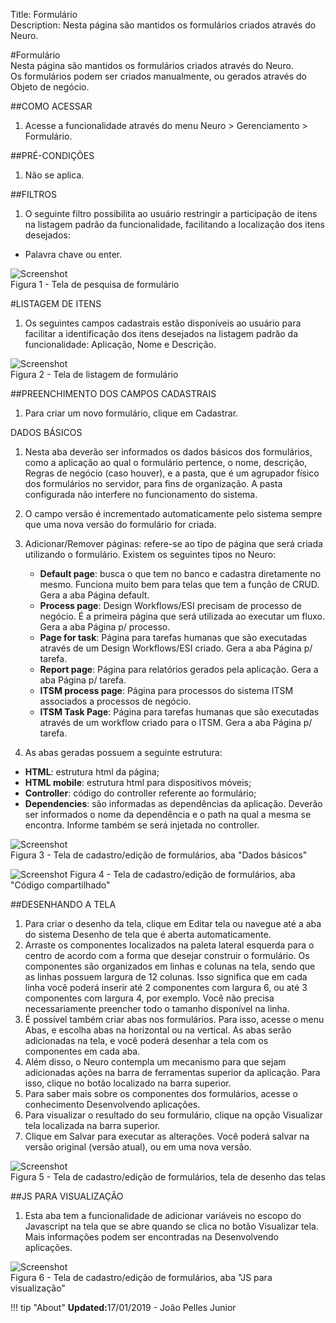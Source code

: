 Title: Formulário  
Description: Nesta página são mantidos os formulários criados através do Neuro.  

#Formulário  
Nesta página são mantidos os formulários criados através do Neuro.   
Os formulários podem ser criados manualmente, ou gerados através do Objeto de negócio.    

##COMO ACESSAR  
1. Acesse a funcionalidade através do menu Neuro > Gerenciamento > Formulário.   

##PRÉ-CONDIÇÕES    
1. Não se aplica.    

##FILTROS    
1. O seguinte filtro possibilita ao usuário restringir a participação de itens na listagem padrão da funcionalidade, facilitando a localização dos itens desejados:    

  - Palavra chave ou enter.    

![Screenshot](images/Form-Search.png)   
Figura 1 - Tela de pesquisa de formulário    

#LISTAGEM DE ITENS  
1. Os seguintes campos cadastrais estão disponíveis ao usuário para facilitar a identificação dos itens desejados na listagem padrão da funcionalidade: Aplicação, Nome e Descrição.     

![Screenshot](images/Form-Listing.png)  
Figura 2 - Tela de listagem de formulário  

##PREENCHIMENTO DOS CAMPOS CADASTRAIS  
1. Para criar um novo formulário, clique em Cadastrar.  

DADOS BÁSICOS

1. Nesta aba deverão ser informados os dados básicos dos formulários, como a aplicação ao qual o formulário pertence, o nome, descrição, Regras de negócio (caso houver), e a pasta, que é um agrupador físico dos formulários no servidor, para fins de organização. A pasta configurada não interfere no funcionamento do sistema.    
2. O campo versão é incrementado automaticamente pelo sistema sempre que uma nova versão do formulário for criada.    
3. Adicionar/Remover páginas: refere-se ao tipo de página que será criada utilizando o formulário. Existem os seguintes tipos no Neuro:    
    - **Default page**: busca o que tem no banco e cadastra diretamente no mesmo. Funciona muito bem para telas que tem a função de         CRUD. Gera a aba Página default.    
    - **Process page**:  Design Workflows/ESI precisam de processo de negócio. É a primeira página que será utilizada ao executar um         fluxo. Gera a aba Página p/ processo.    
    - **Page for task**: Página para tarefas humanas que são executadas através de um Design Workflows/ESI criado. Gera a aba Página p/     tarefa.  
    - **Report page**: Página para relatórios gerados pela aplicação. Gera a aba Página p/ tarefa.  
    - **ITSM process page**: Página para processos do sistema ITSM associados a processos de negócio.  
    - **ITSM Task Page**: Página para tarefas humanas que são executadas através de um workflow criado para o ITSM. Gera a aba Página p/     tarefa.  

4. As abas geradas possuem a seguinte estrutura: 

 - **HTML**: estrutura html da página;    
 - **HTML mobile**: estrutura html para dispositivos móveis;  
 - **Controller**: código do controller referente ao formulário;  
 - **Dependencies**: são informadas as dependências da aplicação. Deverão ser informados o nome da dependência e o path na qual a mesma   se encontra. Informe também se será injetada no controller.      

![Screenshot](images/Form-business.png)    
Figura 3 - Tela de cadastro/edição de formulários, aba "Dados básicos"   

![Screenshot](images/Form-business2.png) 
Figura 4 - Tela de cadastro/edição de formulários, aba "Código compartilhado"    

##DESENHANDO A TELA    
1. Para criar o desenho da tela, clique em Editar tela ou navegue até a aba do sistema Desenho de tela que é aberta automaticamente.    
2. Arraste os componentes localizados na paleta lateral esquerda para o centro de acordo com a forma que desejar construir o formulário. Os componentes são organizados em linhas e colunas na tela, sendo que as linhas possuem largura de 12 colunas. Isso significa que em cada linha você poderá inserir até 2 componentes com largura 6, ou até 3 componentes com largura 4, por exemplo. Você não precisa necessariamente preencher todo o tamanho disponível na linha.    
3. É possível também criar abas nos formulários. Para isso, acesse o menu Abas, e escolha abas na horizontal ou na vertical. As abas serão adicionadas na tela, e você poderá desenhar a tela com os componentes em cada aba.    
4. Além disso, o Neuro contempla um mecanismo para que sejam adicionadas ações na barra de ferramentas superior da aplicação. Para isso, clique no botão localizado na barra superior.  
5. Para saber mais sobre os componentes dos formulários, acesse o conhecimento Desenvolvendo aplicações.    
6. Para visualizar o resultado do seu formulário, clique na opção Visualizar tela localizada na barra superior.    
7. Clique em Salvar para executar as alterações. Você poderá salvar na versão original (versão atual), ou em uma nova versão.   

![Screenshot](images/Form-screen-design.png)   
Figura 5 - Tela de cadastro/edição de formulários, tela de desenho das telas    

##JS PARA VISUALIZAÇÃO    
1. Esta aba tem a funcionalidade de adicionar variáveis no escopo do Javascript na tela que se abre quando se clica no botão Visualizar tela. Mais informações podem ser encontradas na Desenvolvendo aplicações.    

![Screenshot](images/Form-JS.png)  
Figura 6 - Tela de cadastro/edição de formulários, aba "JS para visualização"    

!!! tip "About"
    <b>Updated:</b>17/01/2019 - João Pelles Junior
